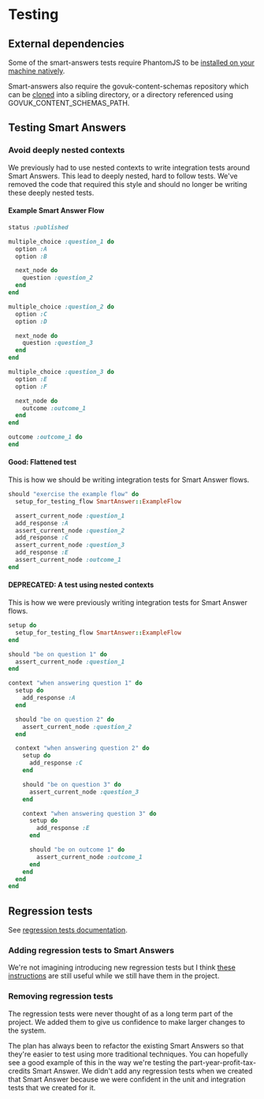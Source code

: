 # Testing

## External dependencies

Some of the smart-answers tests require PhantomJS to be [installed on your machine
natively](https://github.com/teampoltergeist/poltergeist/blob/master/README.md#installing-phantomjs).

Smart-answers also require the govuk-content-schemas repository which can
be [cloned](https://github.com/alphagov/govuk-content-schemas) into a sibling
directory, or a directory referenced using GOVUK_CONTENT_SCHEMAS_PATH.

## Testing Smart Answers

### Avoid deeply nested contexts

We previously had to use nested contexts to write integration tests around Smart Answers. This lead to deeply nested, hard to follow tests. We've removed the code that required this style and should no longer be writing these deeply nested tests.

#### Example Smart Answer Flow

```ruby
status :published

multiple_choice :question_1 do
  option :A
  option :B

  next_node do
    question :question_2
  end
end

multiple_choice :question_2 do
  option :C
  option :D

  next_node do
    question :question_3
  end
end

multiple_choice :question_3 do
  option :E
  option :F

  next_node do
    outcome :outcome_1
  end
end

outcome :outcome_1 do
end
```

#### Good: Flattened test

This is how we should be writing integration tests for Smart Answer flows.

```ruby
should "exercise the example flow" do
  setup_for_testing_flow SmartAnswer::ExampleFlow

  assert_current_node :question_1
  add_response :A
  assert_current_node :question_2
  add_response :C
  assert_current_node :question_3
  add_response :E
  assert_current_node :outcome_1
end
```

#### DEPRECATED: A test using nested contexts

This is how we were previously writing integration tests for Smart Answer flows.

```ruby
setup do
  setup_for_testing_flow SmartAnswer::ExampleFlow
end

should "be on question 1" do
  assert_current_node :question_1
end

context "when answering question 1" do
  setup do
    add_response :A
  end

  should "be on question 2" do
    assert_current_node :question_2
  end

  context "when answering question 2" do
    setup do
      add_response :C
    end

    should "be on question 3" do
      assert_current_node :question_3
    end

    context "when answering question 3" do
      setup do
        add_response :E
      end

      should "be on outcome 1" do
        assert_current_node :outcome_1
      end
    end
  end
end
```

## Regression tests

See [regression tests documentation](regression-tests.md).

### Adding regression tests to Smart Answers

We're not imagining introducing new regression tests but I think [these instructions](adding-new-regression-tests.md) are still useful while we still have them in the project.

### Removing regression tests

The regression tests were never thought of as a long term part of the project. We added them to give us confidence to make larger changes to the system.

The plan has always been to refactor the existing Smart Answers so that they're easier to test using more traditional techniques. You can hopefully see a good example of this in the way we're testing the part-year-profit-tax-credits Smart Answer. We didn't add any regression tests when we created that Smart Answer because we were confident in the unit and integration tests that we created for it.

